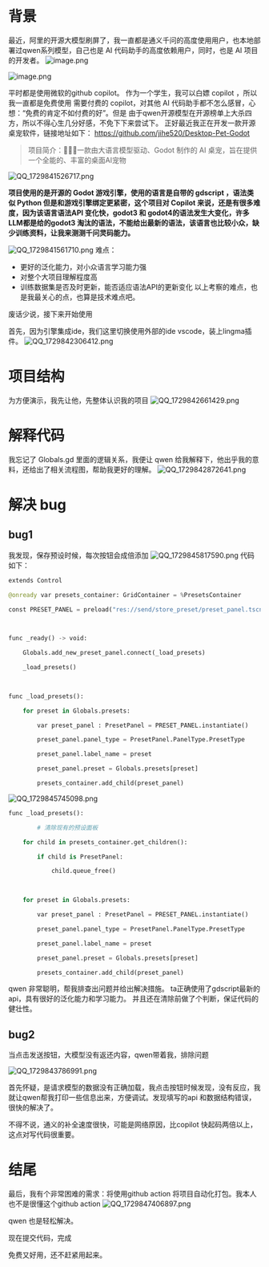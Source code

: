

# 背景

最近，阿里的开源大模型刷屏了，我一直都是通义千问的高度使用用户，也本地部署过qwen系列模型，自己也是 AI 代码助手的高度依赖用户，同时，也是 AI 项目的开发者。
![image.png](https://ucc.alicdn.com/pic/developer-ecology/plzpj6bp7mjr4_cacd7128b7574c9a9933f0653e7fbffb.png)

![image.png](https://ucc.alicdn.com/pic/developer-ecology/plzpj6bp7mjr4_9232192f9a0f46448756ee798b69622b.png)

平时都是使用微软的github copilot。
作为一个学生，我可以白嫖 copilot ，所以我一直都是免费使用 需要付费的 copilot，对其他 AI 代码助手都不怎么感冒，心想：“免费的肯定不如付费的好”。但是 由于qwen开源模型在开源榜单上大杀四方，所以不得心生几分好感，不免下下来尝试下。
正好最近我正在开发一款开源桌宠软件，链接地址如下：
https://github.com/jihe520/Desktop-Pet-Godot

> 项目简介：🤖👾🐶一款由大语言模型驱动、Godot 制作的 AI 桌宠，旨在提供一个全能的、丰富的桌面AI宠物

![QQ_1729841526717.png](https://ucc.alicdn.com/pic/developer-ecology/plzpj6bp7mjr4_3cf15eaa45084e3b93d06ab5c31f391f.png)

**项目使用的是开源的 Godot 游戏引擎，使用的语言是自带的 gdscript ，语法类似 Python 但是和游戏引擎绑定更紧密，这个项目对 Copilot 来说，还是有很多难度，因为该语言语法API 变化快，godot3 和 godot4的语法发生大变化，许多LLM都是给的godot3 淘汰的语法，不能给出最新的语法，该语言也比较小众，缺少训练资料，让我来测测千问灵码能力。**

![QQ_1729841561710.png](https://ucc.alicdn.com/pic/developer-ecology/plzpj6bp7mjr4_ba28a1945d194185afceb8d0940b84ac.png)
难点：
- 更好的泛化能力，对小众语言学习能力强
- 对整个大项目理解程度高
- 训练数据集是否及时更新，能否适应语法API的更新变化
以上考察的难点，也是我最关心的点，也算是技术难点吧。

废话少说，接下来开始使用

首先，因为引擎集成ide，我们这里切换使用外部的ide vscode，装上lingma插件。
![QQ_1729842306412.png](https://ucc.alicdn.com/pic/developer-ecology/plzpj6bp7mjr4_ec369081da74463a841dcd11a451481b.png)

# 项目结构

为方便演示，我先让他，先整体认识我的项目
![QQ_1729842661429.png](https://ucc.alicdn.com/pic/developer-ecology/plzpj6bp7mjr4_d150a99580014fcb9fd7e04c297d8cdf.png)

#  解释代码

我忘记了 Globals.gd 里面的逻辑关系，我便让 qwen 给我解释下，他出乎我的意料，还给出了相关流程图，帮助我更好的理解。
![QQ_1729842872641.png](https://ucc.alicdn.com/pic/developer-ecology/plzpj6bp7mjr4_21564cebfbe042a0b0026d065475ef40.png)
# 解决 bug 

## bug1

我发现，保存预设时候，每次按钮会成倍添加
![QQ_1729845817590.png](https://ucc.alicdn.com/pic/developer-ecology/plzpj6bp7mjr4_304330963a5049ae8ca6ef0a2bf71aa8.png)
代码如下：

```python
extends Control

@onready var presets_container: GridContainer = %PresetsContainer

const PRESET_PANEL = preload("res://send/store_preset/preset_panel.tscn")

  

func _ready() -> void:

    Globals.add_new_preset_panel.connect(_load_presets)

    _load_presets()

  

func _load_presets():

    for preset in Globals.presets:

        var preset_panel : PresetPanel = PRESET_PANEL.instantiate()

        preset_panel.panel_type = PresetPanel.PanelType.PresetType

        preset_panel.label_name = preset

        preset_panel.preset = Globals.presets[preset]

        presets_container.add_child(preset_panel)
```

![QQ_1729845745098.png](https://ucc.alicdn.com/pic/developer-ecology/plzpj6bp7mjr4_c571d7a2b43e4d7d9856e7c7a67b04f7.png)

```python
func _load_presets():

        # 清除现有的预设面板

    for child in presets_container.get_children():

        if child is PresetPanel:

            child.queue_free()

  

    for preset in Globals.presets:

        var preset_panel : PresetPanel = PRESET_PANEL.instantiate()

        preset_panel.panel_type = PresetPanel.PanelType.PresetType

        preset_panel.label_name = preset

        preset_panel.preset = Globals.presets[preset]

        presets_container.add_child(preset_panel)
```

qwen 非常聪明，帮我排查出问题并给出解决措施。
ta正确使用了gdscript最新的api，具有很好的泛化能力和学习能力。
并且还在清除前做了个判断，保证代码的健壮性。

## bug2

当点击发送按钮，大模型没有返还内容，qwen带着我，排除问题

![QQ_1729843786991.png](https://ucc.alicdn.com/pic/developer-ecology/plzpj6bp7mjr4_d2621db0fcc24493ae25979b22091fe0.png)

首先怀疑，是请求模型的数据没有正确加载，我点击按钮时候发现，没有反应，我就让qwen帮我打印一些信息出来，方便调试。发现填写的api 和数据结构错误，很快的解决了。


不得不说，通义的补全速度很快，可能是网络原因，比copilot 快起码两倍以上，这点对写代码很重要。

# 结尾

最后，我有个非常困难的需求：将使用github action 将项目自动化打包。我本人也不是很懂这个github action
![QQ_1729847406897.png](https://ucc.alicdn.com/pic/developer-ecology/plzpj6bp7mjr4_8bd908d0b6414a318bb9727f5f2565bd.png)

qwen 也是轻松解决。

现在提交代码，完成


免费又好用，还不赶紧用起来。